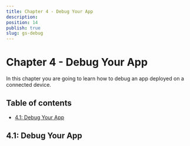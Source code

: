 ```yaml
---
title: Chapter 4 - Debug Your App
description: 
position: 14
publish: true
slug: gs-debug
---
```


# Chapter 4 - Debug Your App

In this chapter you are going to learn how to debug an app deployed on a connected device.

## Table of contents

* [4.1: Debug Your App](#41-debug-your-app)

## 4.1: Debug Your App
